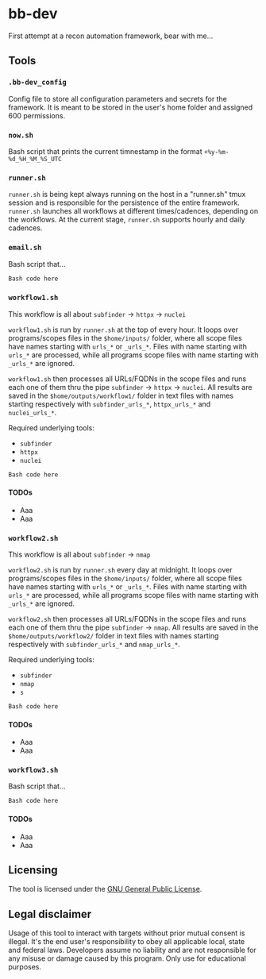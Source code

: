 # bb-dev

First attempt at a recon automation framework, bear with me...

## Tools

### ```.bb-dev_config```

Config file to store all configuration parameters and secrets for the framework. It is meant to be stored in the user's home folder and assigned 600 permissions.

### ```now.sh```

Bash script that prints the current timnestamp in the format ```+%y-%m-%d_%H_%M_%S_UTC```

### ```runner.sh```

```runner.sh``` is being kept always running on the host in a "runner.sh" tmux session and is responsible for the persistence of the entire framework. ```runner.sh``` launches all workflows at different times/cadences, depending on the workflows.
At the current stage, ```runner.sh``` supports hourly and daily cadences.

### ```email.sh```

Bash script that...

```Bash
Bash code here
```

### ```workflow1.sh```

This workflow is all about ```subfinder``` -> ```httpx``` -> ```nuclei``` 

```workflow1.sh``` is run by ```runner.sh``` at the top of every hour. It loops over programs/scopes files in the ```$home/inputs/``` folder, where all scope files have names starting with ```urls_*``` or ```_urls_*```. Files with name starting with ```urls_*``` are processed, while all programs scope files with name starting with ```_urls_*``` are ignored.

```workflow1.sh``` then processes all URLs/FQDNs in the scope files and runs each one of them thru the pipe ```subfinder``` -> ```httpx``` -> ```nuclei```. All results are saved in the ```$home/outputs/workflow1/``` folder in text files with names starting respectively with ```subfinder_urls_*```, ```httpx_urls_*``` and ```nuclei_urls_*```.

Required underlying tools:
* ```subfinder```
* ```httpx```
* ```nuclei```

```Bash
Bash code here
```

#### TODOs
  - Aaa
  - Aaa
  
### ```workflow2.sh```

This workflow is all about ```subfinder``` -> ```nmap```

```workflow2.sh``` is run by ```runner.sh``` every day at midnight. It loops over programs/scopes files in the ```$home/inputs/``` folder, where all scope files have names starting with ```urls_*``` or ```_urls_*```. Files with name starting with ```urls_*``` are processed, while all programs scope files with name starting with ```_urls_*``` are ignored.

```workflow2.sh``` then processes all URLs/FQDNs in the scope files and runs each one of them thru the pipe ```subfinder``` -> ```nmap```. All results are saved in the ```$home/outputs/workflow2/``` folder in text files with names starting respectively with ```subfinder_urls_*``` and ```nmap_urls_*```.

Required underlying tools:
* ```subfinder```
* ```nmap```
* ```s```

```Bash
Bash code here
```

#### TODOs
  - Aaa
  - Aaa

### ```workflow3.sh```

Bash script that...

```Bash
Bash code here
```
#### TODOs
  - Aaa
  - Aaa

## Licensing

The tool is licensed under the [GNU General Public License](https://www.gnu.org/licenses/gpl-3.0.en.html).

## Legal disclaimer

Usage of this tool to interact with targets without prior mutual consent is illegal. It's the end user's responsibility to obey all applicable local, state and federal laws. Developers assume no liability and are not responsible for any misuse or damage caused by this program. Only use for educational purposes.
